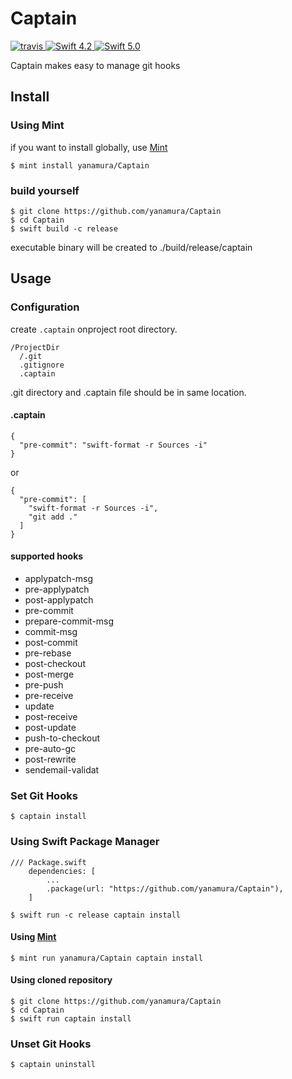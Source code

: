 # Captain

<p>
  <a href="https://travis-ci.org/yanamura/Captain">
    <img src="https://travis-ci.org/yanamura/Captain.svg?branch=master" alt="travis">
  </a>
  <a href="https://swift.org">
    <img src="http://img.shields.io/badge/swift-4.2-brightgreen.svg" alt="Swift 4.2">
  </a>
  <a href="https://swift.org">
    <img src="http://img.shields.io/badge/swift-5.0-brightgreen.svg" alt="Swift 5.0">
  </a>
</p>

Captain makes easy to manage git hooks

## Install

### Using Mint
if you want to install globally, use [Mint](https://github.com/yonaskolb/Mint)
```
$ mint install yanamura/Captain
```
### build yourself
```
$ git clone https://github.com/yanamura/Captain
$ cd Captain
$ swift build -c release
```
executable binary will be created to ./build/release/captain

## Usage

### Configuration
create `.captain` onproject root directory.

```
/ProjectDir
  /.git
  .gitignore
  .captain
```
.git directory and .captain file should be in same location.

#### .captain

```
{
  "pre-commit": "swift-format -r Sources -i"
}
```

or

```
{
  "pre-commit": [
    "swift-format -r Sources -i",
    "git add ."
  ]
}
```

#### supported hooks

- applypatch-msg
- pre-applypatch
- post-applypatch
- pre-commit
- prepare-commit-msg
- commit-msg
- post-commit
- pre-rebase
- post-checkout
- post-merge
- pre-push
- pre-receive
- update
- post-receive
- post-update
- push-to-checkout
- pre-auto-gc
- post-rewrite
- sendemail-validat

### Set Git Hooks
```
$ captain install
```

### Using Swift Package Manager

```
/// Package.swift
    dependencies: [
        ...
        .package(url: "https://github.com/yanamura/Captain"),
    ]
```

```
$ swift run -c release captain install
```

#### Using [Mint](https://github.com/yonaskolb/Mint)
```
$ mint run yanamura/Captain captain install
```

#### Using cloned repository
```
$ git clone https://github.com/yanamura/Captain
$ cd Captain
$ swift run captain install
```

### Unset Git Hooks
```
$ captain uninstall
```
